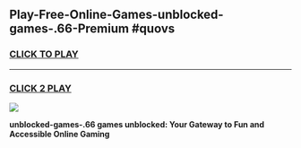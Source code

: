 
## Play-Free-Online-Games-unblocked-games-.66-Premium #quovs
<h3>
<a href="https://premium.freeplayer.one?title=unblocked-games-.66&ref=8M">CLICK TO PLAY</a></h3>
<hr>

<h3>
<a href="https://premium.freeplayer.one?title=unblocked-games-.66&ref=8M">CLICK 2 PLAY</a>
  
</h3>

<a href="https://premium.freeplayer.one?title=unblocked-games-.66&ref=8M"><img src="https://clearcache.store/games.png"></a>


**unblocked-games-.66 games unblocked: Your Gateway to Fun and Accessible Online Gaming**
